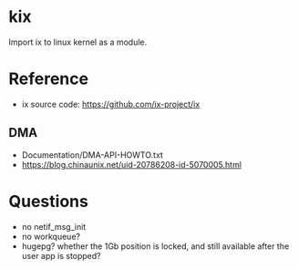 # kix
Import ix to linux kernel as a module.

# Reference
- ix source code: https://github.com/ix-project/ix

## DMA
- Documentation/DMA-API-HOWTO.txt
- https://blog.chinaunix.net/uid-20786208-id-5070005.html

# Questions
- no netif_msg_init
- no workqueue?
- hugepg? whether the 1Gb position is locked, and still available after the user app is stopped?